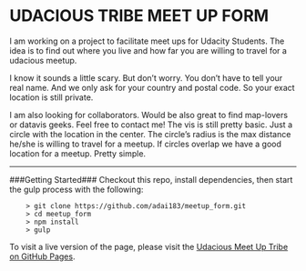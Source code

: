 UDACIOUS TRIBE MEET UP FORM
====
I am working on a project to facilitate meet ups for Udacity Students.
The idea is to find out where you live and how far you are willing to travel for a  udacious meetup.

I know it sounds a little scary. But don’t worry. You don’t have to tell your real name. And we only ask for your country and postal code. So your exact location is still private.

I am also looking for collaborators.
Would be also great to find map-lovers or datavis geeks. Feel free to contact me! 
The vis is still pretty basic. Just a circle with the location in the center.
The circle’s radius is the max distance he/she is willing to travel for a meetup.
If circles overlap we have a good location for a meetup. Pretty simple.

---

###Getting Started###
Checkout this repo, install dependencies, then start the gulp process with the following:

```
	> git clone https://github.com/adai183/meetup_form.git
	> cd meetup_form
	> npm install
	> gulp
```

To visit a live version of the page, please visit the [Udacious Meet Up Tribe on GitHub Pages](https://adai183.github.io/carnd_meetup/).
